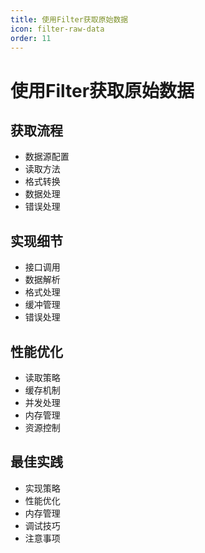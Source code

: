 ```yaml
---
title: 使用Filter获取原始数据
icon: filter-raw-data
order: 11
---
```


# 使用Filter获取原始数据

## 获取流程
- 数据源配置
- 读取方法
- 格式转换
- 数据处理
- 错误处理

## 实现细节
- 接口调用
- 数据解析
- 格式处理
- 缓冲管理
- 错误处理

## 性能优化
- 读取策略
- 缓存机制
- 并发处理
- 内存管理
- 资源控制

## 最佳实践
- 实现策略
- 性能优化
- 内存管理
- 调试技巧
- 注意事项

